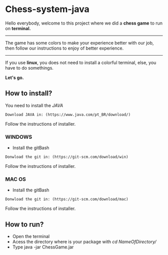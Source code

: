 # Chess-system-java 
Hello everybody, welcome to this project where we did a **chess game** to run on **terminal.** 

--------------------------------------------------------------------------------
The game has some colors to make your experience better with our job, then follow our 
instructions to enjoy of better experience.

-------------------------------------------------------------------------------
If you use **linux**, you does not need to install a colorful terminal, else, you have to do somethings.

**Let's go.**

## How to install?

  You need to install the *JAVA*
  
    Download JAVA in: (https://www.java.com/pt_BR/download/)

  Follow the instructions of installer.
  
### WINDOWS
   * Install the gitBash
     
    Donwload the git in: (https://git-scm.com/download/win)
      
 Follow the instructions of installer.
 
 ### MAC OS
   * Install the gitBash
   
    Donwload the git in: (https://git-scm.com/download/mac)

   Follow the instructions of installer.
 
## How to run? 
   * Open the terminal
   * Acess the directory where is your package with *cd NameOfDirectory/*
   * Type java -jar ChessGame.jar
